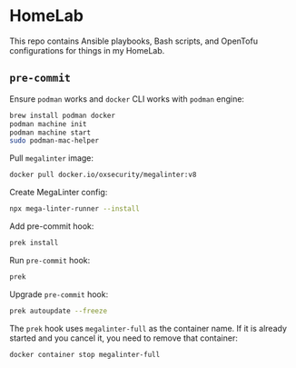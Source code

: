 # HomeLab

This repo contains Ansible playbooks, Bash scripts, and OpenTofu
configurations for things in my HomeLab.

## `pre-commit`

Ensure `podman` works and `docker` CLI works with `podman` engine:

```bash
brew install podman docker
podman machine init
podman machine start
sudo podman-mac-helper
```

Pull `megalinter` image:

```bash
docker pull docker.io/oxsecurity/megalinter:v8
```

Create MegaLinter config:

```bash
npx mega-linter-runner --install
```

Add pre-commit hook:

```bash
prek install
```

Run `pre-commit` hook:

```bash
prek
```

Upgrade `pre-commit` hook:

```bash
prek autoupdate --freeze
```

The `prek` hook uses `megalinter-full` as the container name. If it is already started and you cancel it, you need to remove that container:

```bash
docker container stop megalinter-full
```

